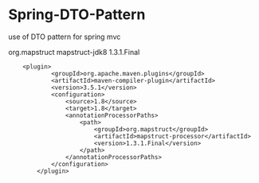 # Spring-DTO-Pattern
use of DTO pattern for spring mvc

 <dependency>
            <groupId>org.mapstruct</groupId>
            <artifactId>mapstruct-jdk8</artifactId>
            <version>1.3.1.Final</version>
        </dependency>
        
        
        <plugin>
                <groupId>org.apache.maven.plugins</groupId>
                <artifactId>maven-compiler-plugin</artifactId>
                <version>3.5.1</version>
                <configuration>
                    <source>1.8</source>
                    <target>1.8</target>
                    <annotationProcessorPaths>
                        <path>
                            <groupId>org.mapstruct</groupId>
                            <artifactId>mapstruct-processor</artifactId>
                            <version>1.3.1.Final</version>
                        </path>
                    </annotationProcessorPaths>
                </configuration>
            </plugin>
